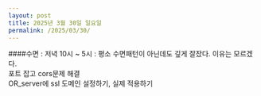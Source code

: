 ```yaml
---
layout: post
title: 2025년 3월 30일 일요일
permalink: /2025/03/30/
---
```

####수면 : 저녁 10시 ~ 5시 : 평소 수면패턴이 아닌데도 깊게 잘잤다. 이유는 모르겠다.<br/>
포트 잡고 cors문제 해결<br/>
OR_server에 ssl 도메인 설정하기, 실제 적용하기